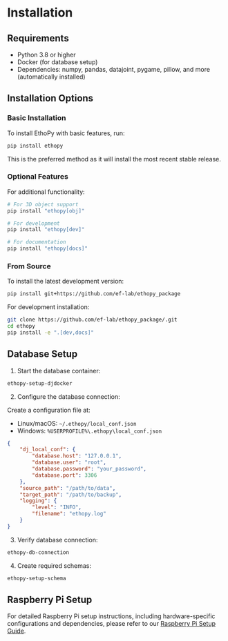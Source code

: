 # Installation

## Requirements

- Python 3.8 or higher
- Docker (for database setup)
- Dependencies: numpy, pandas, datajoint, pygame, pillow, and more (automatically installed)

## Installation Options

### Basic Installation

To install EthoPy with basic features, run:

```bash
pip install ethopy
```

This is the preferred method as it will install the most recent stable release.

### Optional Features

For additional functionality:

```bash
# For 3D object support
pip install "ethopy[obj]"

# For development
pip install "ethopy[dev]"

# For documentation
pip install "ethopy[docs]"
```

### From Source

To install the latest development version:

```bash
pip install git+https://github.com/ef-lab/ethopy_package
```

For development installation:

```bash
git clone https://github.com/ef-lab/ethopy_package/.git
cd ethopy
pip install -e ".[dev,docs]"
```

## Database Setup

1. Start the database container:
```bash
ethopy-setup-djdocker
```

2. Configure the database connection:

Create a configuration file at:
- Linux/macOS: `~/.ethopy/local_conf.json`
- Windows: `%USERPROFILE%\.ethopy\local_conf.json`

```json
{
    "dj_local_conf": {
        "database.host": "127.0.0.1",
        "database.user": "root",
        "database.password": "your_password",
        "database.port": 3306
    },
    "source_path": "/path/to/data",
    "target_path": "/path/to/backup",
    "logging": {
        "level": "INFO",
        "filename": "ethopy.log"
    }
}
```

3. Verify database connection:
```bash
ethopy-db-connection
```

4. Create required schemas:
```bash
ethopy-setup-schema
```

## Raspberry Pi Setup

For detailed Raspberry Pi setup instructions, including hardware-specific configurations and dependencies, please refer to our [Raspberry Pi Setup Guide](raspberry_pi.md).
